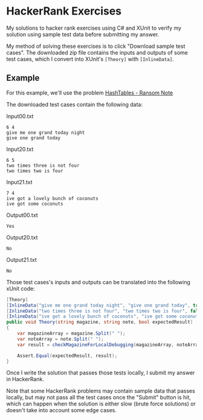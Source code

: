 # HackerRank Exercises

My solutions to hacker rank exercises using C# and XUnit to verify my solution using sample test data before submitting my answer.


My method of solving these exercises is to click "Download sample test cases". The downloaded zip file contains the inputs and outputs of some test cases, which I convert into XUnit's `[Theory]` with `[InlineData]`.

## Example

For this example, we'll use the problem  [HashTables - Ransom Note](https://www.hackerrank.com/challenges/ctci-ransom-note/problem?h_l=interview&playlist_slugs%5B%5D=interview-preparation-kit&playlist_slugs%5B%5D=dictionaries-hashmaps)

The downloaded test cases contain the following data:

Input00.txt
```
6 4
give me one grand today night
give one grand today
```

Input20.txt
```
6 5
two times three is not four
two times two is four
```

Input21.txt
```
7 4
ive got a lovely bunch of coconuts
ive got some coconuts
```


Output00.txt
```
Yes
```

Output20.txt
```
No
```

Output21.txt
```
No
```

Those test cases's inputs and outputs can be translated into the following xUnit code:

```cs
[Theory]
[InlineData("give me one grand today night", "give one grand today", true)]
[InlineData("two times three is not four", "two times two is four", false)]
[InlineData("ive got a lovely bunch of coconuts", "ive got some coconuts", false)]
public void Theory(string magazine, string note, bool expectedResult)
{
    var magazineArray = magazine.Split(" ");
    var noteArray = note.Split(" ");
    var result = checkMagazineForLocalDebugging(magazineArray, noteArray);

    Assert.Equal(expectedResult, result);
}
```

Once I write the solution that passes those tests locally, I submit my answer in HackerRank.

Note that some HackerRank problems may contain sample data that passes locally, but may not pass all the test cases once the "Submit" button is hit, which can happen when the solution is either slow (brute force solutions) or doesn't take into account some edge cases.
